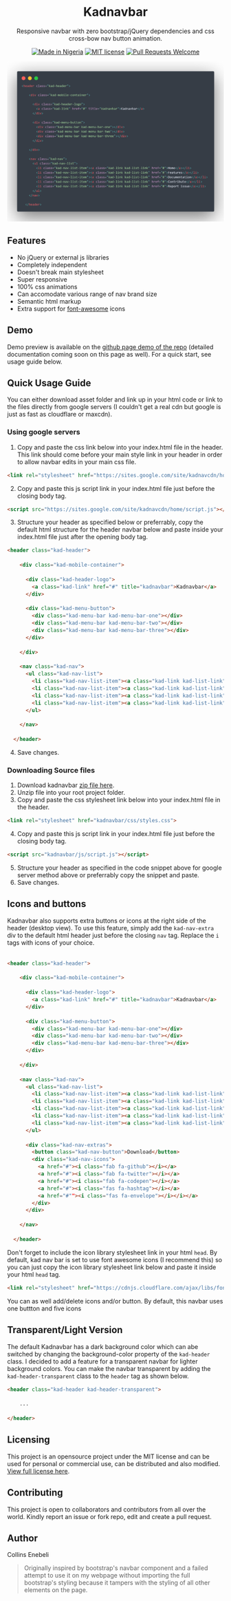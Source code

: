 <div align="center">

# Kadnavbar

Responsive navbar with zero bootstrap/jQuery dependencies and css cross-bow nav button animation.

[![Made in Nigeria](https://img.shields.io/badge/made%20in-nigeria-008751.svg?style=flat-square)](https://github.com/acekyd/made-in-nigeria)
[![MIT license](http://img.shields.io/badge/license-MIT-brightgreen.svg?style=flat-square)](http://opensource.org/licenses/MIT)
[![Pull Requests Welcome](https://img.shields.io/badge/PRs-welcome-red.svg?style=flat-square)](http://makeapullrequest.com)

![code snapshot](images/kadnavbar-basic-snapshot.png)

</div>


## Features

* No jQuery or external js libraries
* Completely independent 
* Doesn't break main stylesheet
* Super responsive
* 100% css animations
* Can accomodate various range of nav brand size
* Semantic html markup
* Extra support for [font-awesome](https://fontawesome.com/) icons

## Demo

Demo preview is available on the [github page demo of the repo](https://kadetxx.github.io/kadnavbar/) (detailed documentation coming soon on this page as well). For a quick start, see usage guide below.

## Quick Usage Guide

You can either download asset folder and link up in your html code or link to the files directly from google servers (I couldn't get a real cdn but google is just as fast as cloudflare or maxcdn).

### Using google servers

1. Copy and paste the css link below into your index.html file in the header. This link should come before your main style link in your header in order to allow navbar edits in your main css file. 

```html
<link rel="stylesheet" href="https://sites.google.com/site/kadnavcdn/home/styles.css">
```
2. Copy and paste this js script link in your index.html file just before the closing body tag.

```html
<script src="https://sites.google.com/site/kadnavcdn/home/script.js"></script>
```
3. Structure your header as specified below or preferrably, copy the default html structure for the header navbar below and paste inside your index.html file just after the opening body tag.

```html
<header class="kad-header">

    <div class="kad-mobile-container">

      <div class="kad-header-logo">
        <a class="kad-link" href="#" title="kadnavbar">Kadnavbar</a>
      </div>

      <div class="kad-menu-button">
        <div class="kad-menu-bar kad-menu-bar-one"></div>
        <div class="kad-menu-bar kad-menu-bar-two"></div>
        <div class="kad-menu-bar kad-menu-bar-three"></div>
      </div>

    </div>

    <nav class="kad-nav">
      <ul class="kad-nav-list">
        <li class="kad-nav-list-item"><a class="kad-link kad-list-link" href="#">Home</a></li>
        <li class="kad-nav-list-item"><a class="kad-link kad-list-link" href="#">About</a></li>
        <li class="kad-nav-list-item"><a class="kad-link kad-list-link" href="#">Contact</a></li>
        <li class="kad-nav-list-item"><a class="kad-link kad-list-link" href="#">Support</a></li>
      </ul>

    </nav>

  </header>

```
4. Save changes.

### Downloading Source files

1. Download kadnavbar [zip file here](https://sites.google.com/site/kadnavcdn/home/kadnavbar.zip?attredirects=0&d=1).
2. Unzip file into your root project folder.
3. Copy and paste the css stylesheet link below into your index.html file in the header.

```html
<link rel="stylesheet" href="kadnavbar/css/styles.css">
```
4.  Copy and paste this js script link in your index.html file just before the closing body tag.

```html
<script src="kadnavbar/js/script.js"></script>
```
5. Structure your header as specified in the code snippet above for google server method above or preferrably copy the snippet and paste.
6. Save changes.

## Icons and buttons

Kadnavbar also supports extra buttons or icons at the right side of the header (desktop view). To use this feature, simply add the `kad-nav-extra` div to the default html header just before the closing `nav` tag. Replace the `i` tags with icons of your choice. 

```html

<header class="kad-header">

    <div class="kad-mobile-container">

      <div class="kad-header-logo">
        <a class="kad-link" href="#" title="kadnavbar">Kadnavbar</a>
      </div>

      <div class="kad-menu-button">
        <div class="kad-menu-bar kad-menu-bar-one"></div>
        <div class="kad-menu-bar kad-menu-bar-two"></div>
        <div class="kad-menu-bar kad-menu-bar-three"></div>
      </div>

    </div>

    <nav class="kad-nav">
      <ul class="kad-nav-list">
        <li class="kad-nav-list-item"><a class="kad-link kad-list-link" href="#">Home</a></li>
        <li class="kad-nav-list-item"><a class="kad-link kad-list-link" href="#">Features</a></li>
        <li class="kad-nav-list-item"><a class="kad-link kad-list-link" href="#">Documentation</a></li>
        <li class="kad-nav-list-item"><a class="kad-link kad-list-link" href="#">Contribute</a></li>
        <li class="kad-nav-list-item"><a class="kad-link kad-list-link" href="#">Report issue</a></li>
      </ul>

      <div class="kad-nav-extras">
        <button class="kad-nav-button">Download</button>
        <div class="kad-nav-icons">
          <a href="#"><i class="fab fa-github"></i></a>
          <a href="#"><i class="fab fa-twitter"></i></a>
          <a href="#"><i class="fab fa-codepen"></i></a>
          <a href="#"><i class="fas fa-hashtag"></i></a>
          <a href="#""><i class="fas fa-envelope"></i></i></a>
        </div>
      </div>

    </nav>

  </header>
```
Don't forget to include the icon library stylesheet link in your html `head`. By default, kad nav bar is set to use font awesome icons (I recommend this) so you can just copy the icon library stylesheet link below and paste it inside your html `head` tag. 

```html
<link rel="stylesheet" href="https://cdnjs.cloudflare.com/ajax/libs/font-awesome/5.11.2/css/all.min.css">
```
You can as well add/delete icons and/or button. By default, this navbar uses one buttton and five icons

## Transparent/Light Version

The default Kadnavbar has a dark background color which can abe switched by changing the background-color property of the `kad-header` class. I decided to add a feature for a transparent navbar for lighter background colors. You can make the navbar transparent by adding the `kad-header-transparent` class to the `header` tag as shown below.

```html
<header class="kad-header kad-header-transparent">
    
    ...
    
</header>    
```

## Licensing 

This project is an opensource project under the MIT license and can be used for personal or commercial use, can be distributed and also modified. [View full license here](https://github.com/kadetXx/kadnavbar/blob/master/license.md).

## Contributing

This project is open to collaborators and contributors from all over the world. Kindly report an issue or fork repo, edit and create a pull request.

## Author

Collins Enebeli

> Originally inspired by bootstrap's navbar component and a failed attempt to use it on my webpage without importing the full bootstrap's styling because it tampers with the styling of all other elements on the page.

